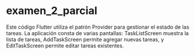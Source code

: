 # examen_2_parcial
Este código Flutter utiliza el patrón Provider para gestionar el estado de las tareas. 
La aplicación consta de varias pantallas: TaskListScreen muestra la lista de tareas, AddTaskScreen permite agregar nuevas tareas,
y EditTaskScreen permite editar tareas existentes. 
